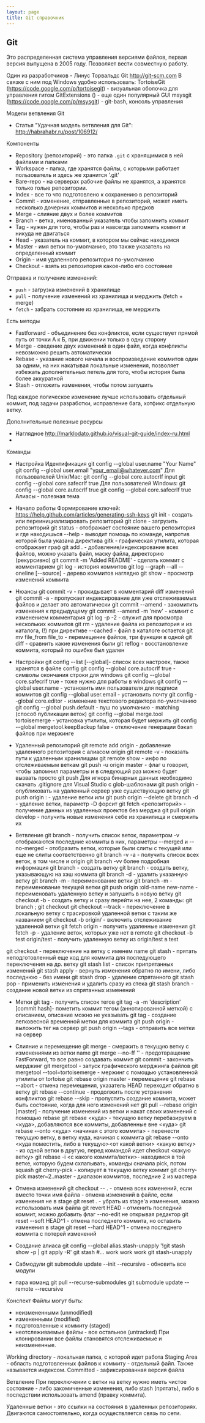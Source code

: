 ```yaml
---
layout: page
title: Git справочник
---
```


## Git
Это распределенная система управления версиями файлов, первая версия выпущена в 2005 году. Позволяет вести совместную работу.

Один из разработчиков - Линус Торвальдс
Git http://git-scm.com
В связке с ним под Windows удобно использовать:
TortoiseGit (https://code.google.com/p/tortoisegit) - визуальная оболочка для управления гитом
GitExtensions () - еще один популярный GUI
msysgit (https://code.google.com/p/msysgit) - git-bash, консоль управления

Модели ветвления Git
- Статья "Удачная модель ветвления для Git": http://habrahabr.ru/post/106912/

Компоненты
- Repository (репозиторий) - это папка `.git` с хранящимися в ней файлами и папками
- Workspace - папка, где хранятся файлы, с которыми работает пользователь и здесь же хранится '.git'
- Bare-repo - на серверах рабочие файлы не хранятся, а хранятся только голые репозитории.
- Index - все то что подготовлено к сохранению в репозиторий
- Commit - изменение, отправленные в репозиторий, может иметь несколько дочерних коммитов и несколько предков
- Merge - слияние двух и более коммитов
- Branch - ветка, именованный указатель чтобы запомнить коммит
- Tag - нужен для того, чтобы раз и навсегда запомнить коммит и никуда не двигаться
- Head - указатель на коммит, в котором мы сейчас находимся
- Master - имя ветки по-умолчанию, это также указатель на определенный коммит
- Origin - имя удаленного репозитория по-умолчанию
- Checkout - взять из репозитория какое-либо его состояние

Отправка и получение изменений:
- `push` - загрузка изменений в хранилище
- `pull` - получение изменений из хранилища и мерджить (fetch + merge)
- `fetch` - забрать состояние из хранилища, не мерджить

Есть методы
- Fastforward - объединение без конфликтов, если существует прямой путь от точки А к Б, при движении только в одну сторону
- Merge - сведение двух изменений в один файл, когда конфликты невозможно решить автоматически
- Rebase - указание нового начала и воспроизведение коммитов один за одним, на них накатывая локальные изменения, позволяет избежать дополнительных петель для того, чтобы история была более аккуратной
- Stash - отложить изменения, чтобы потом запушить

Под каждое логическое изменение лучше использовать отдельный коммит, под задачи разработки, исправление бага, хотфикс отдельную ветку.

Дополнительные полезные ресурсы
- Наглядное
  http://marklodato.github.io/visual-git-guide/index-ru.html
- 


Команды
* Настройка
Идентификация
git config --global user.name "Your Name"
git config --global user.email "your_email@whatever.com"
Для пользователей Unix/Mac:
git config --global core.autocrlf input
git config --global core.safecrlf true
Для пользователей Windows:
git config --global core.autocrlf true
git config --global core.safecrlf true
Алиасы - полезная тема


* Начало работы
Формирование ключей: https://help.github.com/articles/generating-ssh-keys
git init - создать или переинициализировать репозиторий
git clone <link> - загрузить репозиторий
git status - отображает состояние вашего репозитория и где находишься
--help - выводит помощь по команде, напротив которой была указана директива
gitk - графическая утилита, которая отображает граф
git add . - добавление/индексирование всех файлов, можно указать файл, маску файла, директорию (рекурсивно)
git commit -m 'Added README' - сделать коммит с комментарием
git log - история коммитов
git log --graph --all --oneline [--source] - дерево коммитов наглядно
git show <commit> - просмотр изменений коммита

* Нюансы
git commit -v - прокидывает в комментарий diff изменений
git commit -a - пропускает индексирование для уже отслеживаемых файлов и делает это автоматически
git commit --amend - закомитить изменения к предыдущему
git commit --amend -m 'new' - коммит с изменением комментария
git log -p -2 - служит для просмотра нескольких коммитов
git rm - удаление файла из репозитория и из каталога, (!) при директиве --cached - файл в каталоге остается
git mv file_from file_to - перемещение файлов, три функции в одной
git diff - сравнить какие изменения были
git reflog - восстановление коммита, который по ошибке был удален
* Настройки
git config --list [--global]- список всех настроек, также хранятся в файле config
git config --global core.autocrlf true - символы окончания строки для windows
git config --global core.safecrlf true - тоже нужно для работы в windows
git config --global user.name <name> - установить имя пользователя для подписи коммитов
git config --global user.email <name> - установить почту
git config --global core.editor - изменение текстового редактора по-умолчанию
git config --global push.default <mode> - пуш по умолчанию - matching (способ публикации веток)
git config --global merge.tool tortoisemerge - установка утилиты, которая будет мержить
git config --global mergetool.keepBackup false - отключение генерации бэкап файлов при мержинге

* Удаленный репозиторий
git remote add origin <link> - добавление удаленного репозитория с алиасом origin
git remote -v - показать пути к удаленным хранилищам
git remote show <alias> - инфо по отслеживаемым веткам
git push -u origin master - флаг u говорит, чтобы запомнил параметры и в следующий раз можно будет вызвать просто git push
Для игнора бинарных данных необходимо скачать .gitignore для Visual Studio с glob-шаблонами
git push origin <name> - опубликовать на удаленный сервер уже существующую ветку
git push origin :<name> - удаление ветки или git push origin --delete <name>
git branch -d <name> - удаление ветки, параметр -D форсит
git fetch <репозиторий> - получение данных из удаленных проектов без мерджа
git pull origin develop - получить новые изменения себе из хранилища и смержить их

* Ветвление
git branch - получить список веток, параметром -v отображаются последние коммиты в них, параметры --merged и --no-merged - отобразить ветки, которые были слиты с текущей или еще не слиты соответственно
git branch -v -a - получить список всех веток, в том числе и origin
git branch -vv более подробная информация
git branch <name> - создать ветку
git branch <name> <hash> - создать ветку, указывающую на хэш коммита
git branch -d <name> - удалить указанную ветку
git branch -m <oldname> <newname> - переименование ветки
git branch -m <newname> - переименование текущей ветки
git push origin :old-name new-name - переименовать удаленную ветку и запушить в новую ветку
git checkout -b <name> - создать ветку и сразу перейти на нее, 2 команды: git branch <name>; git checkout <name>
git checkout --track <origin branch> - переключение в локальную ветку с трасировкой удаленной ветки с таким же названием
git checkout -b <name1> origin/<name2> - включить отслеживание удаленной ветки
git fetch origin - получить удаленные изменения
git fetch -p - удаление веток, которых уже нет в remote
git checkout -b test origin/test - получить удаленную ветку из origin/test в test

git checkout <name> - переключение на ветку с именем name
git stash - прятать неподготовленный еще код для коммита для последующего переключения на др. ветку
git stash list - список припрятанных изменений
git stash apply <alias> - вернуть изменения обратно по имени, либо последнюю - без имени
git stash drop <alias> - удаление спрятанного
git stash pop <alias> - применить изменения и удалить сразу из стека
git stash branch <alias> - создание новой ветки из спрятанных изменений

* Метки
git tag - получить список тегов
git tag -a <tag name> -m 'description' [commit hash]- пометить коммит тегом (аннотированной меткой) с описанием, описание можно не указывать
git tag <tag name> - создание легковесной временной метки для коммита
git push origin <tag name> - выложить тег на сервер
git push origin --tags - отправить все метки на сервер

* Слияние и перемещение
git merge <name> - смержить в текущую ветку с изменениями из ветки name
git merge --no-ff <name> '<description>' - предотвращение FastForward, то все равно создавать коммит
git commit - закончить мерджинг
git mergetool - запуск графического мерджинга файлов
git mergetool --tool=tortoisemerge - мержинг с помощью установленной утилиты от tortoise
git rebase origin master - перемещение
git rebase --abort - отмена перемещения, указатель HEAD переходит обратно в ветку
git rebase --continue - продолжить после устранения конфликтов
git rebase --skip - пропустить создание коммита, может быть состояние, когда для него изменений нет
git pull --rebase origin [master] - получение изменений из ветки и накат своих изменений с помощью rebase
git rebase <куда> - текущую ветку перебазируем в <куда>, добавляются все коммиты, добавленные вне <куда>
git rebase --onto <куда> <начиная с этого коммита> - перенести текущую ветку, в ветку куда, начиная с коммита
git rebase --onto <куда поместить, либо в текущую><от какой ветки> <какую ветку> - из одной ветки в другую, перед командой идет checkout <какую ветку>
git rebase -i <с какого коммита/ветки>- находимся в той ветке, которую будем схлапывать, команды сначала pick, потом squash
git cherry-pick <hash> - копирует в текущую ветку коммит
git cherry-pick master~2..master - диапазон коммитов, последние 2 из мастера

* Отмена изменений
git checkout -- . - отмена всех изменений, если вместо точки имя файла - отмена изменений в файле, если изменения не в stage
git reset . - убрать из stage'а изменения, можно использовать имя файла
git revert HEAD - отменить последний коммит, можно добавить флаг --no-edit не открывая редактор
git reset --soft HEAD^1 - отмена последнего коммита, но оставить изменения в stage
git reset --hard HEAD^1 - отмена последнего коммита с потерей изменений

* Создание алиаса
git config --global alias.stash-unapply '!git stash show -p | git apply -R'
git stash
#... work work work
git stash-unapply

* Сабмодули
git submodule update --init --recursive - обновить все модули
+ пара команд
git pull --recurse-submodules
git submodule update --remote --recursive

Конспект
Файлы могут быть:
- неизмененными (unmodified)
- измененными (modified)
- подготовленные к коммиту (staged)
- неотслеживаемые файлы - все остальное (untracked)
При клонировании все файлы становятся отслеживаемые и неизмененные.
 

Working directory - локальная папка, с которой идет работа
Staging Area - область подготовленных файлов к коммиту - отдельный файл. Также называется индексом.
Committed - зафиксированная версия файла

Ветвление
При переключении с ветки на ветку нужно иметь чистое состояние - либо закомиченные изменения, либо stash (прятать), либо в последствии использовать amend (правку коммита).

Удаленные ветки - это ссылки на состояния в удаленных репозиториях. Двигаются самостоятельно, когда осуществляется связь по сети.


